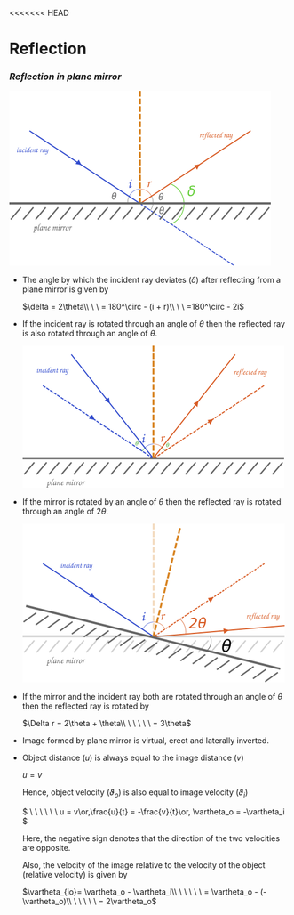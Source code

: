 <<<<<<< HEAD

# Reflection

### *Reflection in plane mirror*

![deviation](light-plane_mirror_deviation.png)

* The angle by which the incident ray deviates  ($\delta$)  after reflecting from a plane mirror is given by

  $\delta = 2\theta\\ \ \ = 180^\circ - (i + r)\\ \ \ =180^\circ - 2i$

* If the incident ray is rotated through an angle of $\theta$ then the reflected ray is also rotated through an angle of $\theta$.

  ![Incident shift](light-plane_mirror_incident_shift.png)

* If the mirror is rotated by an angle of $\theta$ then the reflected ray is rotated through an angle of $2\theta$.

  ![mirror shift](light-plane_mirror_mirror_shift.png)

* If the mirror and the incident ray both are rotated through an angle of $\theta$ then the reflected ray is rotated by

  $\Delta r = 2\theta + \theta\\ \ \ \ \ \ = 3\theta$ 

* Image formed by plane mirror is virtual, erect and laterally inverted.

* Object distance $(u)$ is always equal to the image distance $(v)$

  $u = v$

  Hence, object velocity $(\vartheta_o)$ is also equal to image velocity $(\vartheta_i)$

  $  \ \ \ \ \ \ u = v\\or,\frac{u}{t} = -\frac{v}{t}\\or, \vartheta_o = -\vartheta_i $

  Here, the negative sign denotes that the direction of the two velocities are opposite. 

  Also, the velocity of the image relative to the velocity of the object (relative velocity) is given by

  $\vartheta_{io}= \vartheta_o - \vartheta_i\\ \ \ \ \ \ = \vartheta_o - (-\vartheta_o)\\ \ \ \ \ \ = 2\vartheta_o$